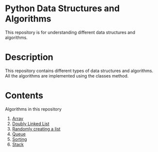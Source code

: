# Python Data Structures and Algorithms
This repository is for understanding different data structures and algorithms.

# Description
This repository contains different types of data structures and algorithms. All the algorithms are implemented using the classes method.

# Contents
Algorithms in this repository
1. [Array](https://github.com/bajajvatsal/python_data_structures/blob/master/array_algorithms.py)
2. [Doubly Linked List](https://github.com/bajajvatsal/python_data_structures/blob/master/doubly_linked_list.py)
3. [Randomly creating a list](https://github.com/bajajvatsal/python_data_structures/blob/master/list_creation.py)
4. [Queue](https://github.com/bajajvatsal/python_data_structures/blob/master/queue_algorithms.py)
5. [Sorting](https://github.com/bajajvatsal/python_data_structures/blob/master/sorting_algorithms.py)
6. [Stack](https://github.com/bajajvatsal/python_data_structures/blob/master/stack_algorithm.py)

